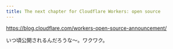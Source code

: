 ```yaml
---
title: The next chapter for Cloudflare Workers: open source
---
```


https://blog.cloudflare.com/workers-open-source-announcement/

いつ頃公開されるんだろうな〜。ワクワク。

